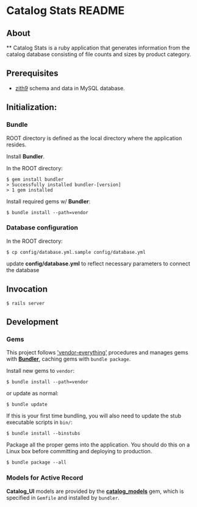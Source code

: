 # Catalog Stats README

## About

** Catalog Stats is a ruby application that generates information from the catalog database consisting of file counts and sizes by product category.

## Prerequisites

- [zith9](https://github.com/ncareol/zith) schema and data in MySQL database.

## Initialization:

### Bundle

ROOT directory is defined as the local directory where the application resides.

Install **Bundler**.

In the ROOT directory:

    $ gem install bundler
    > Successfully installed bundler-[version]
    > 1 gem installed

Install required gems w/ **Bundler**:

    $ bundle install --path=vendor

### Database configuration

In the ROOT directory:

    $ cp config/database.yml.sample config/database.yml

update **config/database.yml** to reflect necessary parameters to connect the database


## Invocation

    $ rails server

## Development

### Gems

This project follows
['vendor-everything'](http://ryan.mcgeary.org/2011/02/09/vendor-everything-still-applies/)
procedures and manages gems with **[Bundler](http://gembundler.com)**, caching gems with `bundle package`.

Install new gems to `vendor`:

    $ bundle install --path=vendor

or update as normal:

    $ bundle update

If this is your first time bundling, you will also
need to update the stub executable scripts in `bin/`:

    $ bundle install --binstubs

Package all the proper gems into the application.
You should do this on a Linux box before committing and deploying to production.

    $ bundle package --all

### Models for Active Record

**Catalog_UI** models are provided by the [**catalog_models**](https://github.com/ncareol/catalog_models) gem, which is specified in `Gemfile` and installed by `bundler`.
